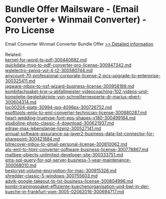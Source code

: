 # Bundle Offer Mailsware - (Email Converter + Winmail Converter) - Pro License
Email Converter Winmail Converter Bundle Offer
[>> Detailed information](https://secure.shareit.com/shareit/product.html?productid=300998533&affiliateid=200057808)<br/><br/>Related:
<br />[kernel-for-word-to-pdf-300440682.md](https://github.com/downloadplanet/downloadplanet/blob/main/kernel-for-word-to-pdf-300440682.md)<br />[quickdata-msg-to-pdf-converter-pro-license-300947342.md](https://github.com/downloadplanet/downloadplanet/blob/main/quickdata-msg-to-pdf-converter-pro-license-300947342.md)<br />[wslelectro-swing-vol-4-t2-300580744.md](https://github.com/downloadplanet/downloadplanet/blob/main/wslelectro-swing-vol-4-t2-300580744.md)<br />[anycount-70-professional-corporate-license-2-pcs-upgrade-to-enterprise-300325411.md](https://github.com/downloadplanet/downloadplanet/blob/main/anycount-70-professional-corporate-license-2-pcs-upgrade-to-enterprise-300325411.md)<br />[jagware-mbox-to-nsf-wizard-business-license-300958189.md](https://github.com/downloadplanet/downloadplanet/blob/main/jagware-mbox-to-nsf-wizard-business-license-300958189.md)<br />[kombifachpaket-krw-u-abfallmeister-videocoaching-102-videos-und-komplette-begleitskripte-von-schnelllernexperte-dr-marius-ebert-300604314.md](https://github.com/downloadplanet/downloadplanet/blob/main/kombifachpaket-krw-u-abfallmeister-videocoaching-102-videos-und-komplette-begleitskripte-von-schnelllernexperte-dr-marius-ebert-300604314.md)<br />[loc00204-plate-30994-jpg-4096px-300726752.md](https://github.com/downloadplanet/downloadplanet/blob/main/loc00204-plate-30994-jpg-4096px-300726752.md)<br />[esofttools-emlx-to-eml-converter-technician-license-300880287.md](https://github.com/downloadplanet/downloadplanet/blob/main/esofttools-emlx-to-eml-converter-technician-license-300880287.md)<br />[heart-wedding-truetype-font-eps-shapes-v180-300499184.md](https://github.com/downloadplanet/downloadplanet/blob/main/heart-wedding-truetype-font-eps-shapes-v180-300499184.md)<br />[studioline-photo-classic-4-download-300621937.md](https://github.com/downloadplanet/downloadplanet/blob/main/studioline-photo-classic-4-download-300621937.md)<br />[edraw-max-lebenslange-lizenz-300527141.md](https://github.com/downloadplanet/downloadplanet/blob/main/edraw-max-lebenslange-lizenz-300527141.md)<br />[annual-software-assurance-sa-layer2-business-data-list-connector-for-sharepoint-300421884.md](https://github.com/downloadplanet/downloadplanet/blob/main/annual-software-assurance-sa-layer2-business-data-list-connector-for-sharepoint-300421884.md)<br />[bitrecover-mbox-to-gmail-personal-license-300810062.md](https://github.com/downloadplanet/downloadplanet/blob/main/bitrecover-mbox-to-gmail-personal-license-300810062.md)<br />[ats-eml-to-html-converter-software-business-license-300778867.md](https://github.com/downloadplanet/downloadplanet/blob/main/ats-eml-to-html-converter-software-business-license-300778867.md)<br />[mailbee-objects-unlimited-developer-site-300333751.md](https://github.com/downloadplanet/downloadplanet/blob/main/mailbee-objects-unlimited-developer-site-300333751.md)<br />[ems-sql-query-for-sql-server-business-1-year-maintenance-300068010.md](https://github.com/downloadplanet/downloadplanet/blob/main/ems-sql-query-for-sql-server-business-1-year-maintenance-300068010.md)<br />[bestcrypt-volume-encryption-for-mac-300915326.md](https://github.com/downloadplanet/downloadplanet/blob/main/bestcrypt-volume-encryption-for-mac-300915326.md)<br />[shredder-classic-5-windows-300755603.md](https://github.com/downloadplanet/downloadplanet/blob/main/shredder-classic-5-windows-300755603.md)<br />[advik-google-takeout-to-txt-business-license-300804996.md](https://github.com/downloadplanet/downloadplanet/blob/main/advik-google-takeout-to-txt-business-license-300804996.md)<br />[kombi-trainingspaket-effiziente-kuechenorganisation-und-bwl-in-der-kueche-in-frankfurt-vom-3005-02062016-300694717.md](https://github.com/downloadplanet/downloadplanet/blob/main/kombi-trainingspaket-effiziente-kuechenorganisation-und-bwl-in-der-kueche-in-frankfurt-vom-3005-02062016-300694717.md)